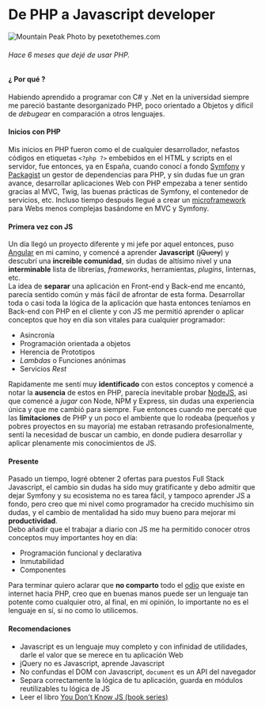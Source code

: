 # De PHP a Javascript developer
![Mountain Peak](https://github.com/juliomatcom/blog/raw/master/content/photodune-2359666-mountain-peak-m.jpg)
Photo by pexetothemes.com


###### Hace 6 meses que dejé de usar PHP.   

#### ¿ Por qué ?   
Habiendo aprendido a programar con C# y .Net en la universidad siempre me pareció bastante desorganizado PHP, poco orientado a Objetos y díficil de *debugear* en comparación a otros lenguajes.  

#### Inicios con PHP
Mis inicios en PHP fueron como el de cualquier desarrollador, nefastos códigos en etiquetas `<?php ?>` embebidos en el HTML y scripts en el servidor, fue entonces, ya en España, cuando conocí a fondo [Symfony](https://www.symfony.com) y [Packagist](https://packagist.org/) un gestor de dependencias para PHP, y sin dudas fue un gran avance, desarrollar aplicaciones Web con PHP empezaba a tener sentido gracias al MVC, Twig, las buenas prácticas de Symfony, el contenedor de servicios, etc. Incluso tiempo después llegué a crear un [microframework](https://github.com/juliomatcom/one-php-microframework) para Webs menos complejas basándome en MVC y Symfony. 

#### Primera vez con JS
Un día llegó un proyecto diferente y mi jefe por aquel entonces, puso [Angular](https://angularjs.org/) en mi camino, y comencé a aprender **Javascript** (<del>jQuery</del>) y descubrí una **increible comunidad**, sin dudas de altísimo nivel y una **interminable** lista de librerías, *frameworks*, herramientas, *plugins*, linternas, etc.  
La idea de **separar** una aplicación en Front-end y Back-end me encantó, parecía sentido común y más fácil de afrontar de esta forma. Desarrollar toda o casi toda la lógica de la aplicación que hasta entonces teníamos en Back-end con PHP en el cliente y con JS me permitió aprender o aplicar conceptos que hoy en día son vitales para cualquier programador:

- Asincronía
- Programación orientada a objetos
- Herencia de Prototipos
- *Lambdas* o Funciones anónimas
- Servicios *Rest*  

Rapidamente me sentí muy **identificado** con estos conceptos y comencé a notar la **ausencia** de estos en PHP, parecía inevitable probar [NodeJS](https://nodejs.org/es/), asi que comencé a *jugar* con Node, NPM y Express, sin dudas una experiencia única y que me cambió para siempre. Fue entonces cuando me percaté que las **limitaciones** de PHP y un poco el ambiente que lo rodeaba (pequeños y pobres proyectos en su mayoría) me estaban retrasando profesionalmente, sentí la necesidad de buscar un cambio, en donde pudiera desarrollar y aplicar plenamente mis conocimientos de JS.  

#### Presente
Pasado un tiempo, logré obtener 2 ofertas para puestos Full Stack Javascript, el cambio sin dudas ha sido muy gratificante y debo admitir que dejar Symfony y su ecosistema no es tarea fácil, y tampoco aprender JS a fondo, pero creo que mi nivel como programador ha crecido muchísimo sin dudas, y el cambio de mentalidad ha sido muy bueno para mejorar mi **productividad**.  
Debo añadir que el trabajar a diario con JS me ha permitido conocer otros conceptos muy importantes hoy en día:

- Programación funcional y declarativa
- Inmutabilidad
- Componentes

Para terminar quiero aclarar que **no comparto** todo el [odio](https://www.google.es/search?q=why%20php%20sucks) que existe en internet hacia PHP, creo que en buenas manos puede ser un lenguaje tan potente como cualquier otro, al final, en mi opinión, lo importante no es el lenguaje en sí, si no como lo utilicemos.

#### Recomendaciones
- Javascript es un lenguaje muy completo y con infinidad de utilidades, darle el valor que se merece en tu aplicación Web
- jQuery no es Javascript, aprende Javascript
- No confundas el DOM con Javascript, `document` es un API del navegador
- Separa correctamente la lógica de tu aplicación, guarda en módulos reutilizables tu lógica de JS
- Leer el libro [You Don't Know JS (book series)](https://github.com/getify/You-Dont-Know-JS)
